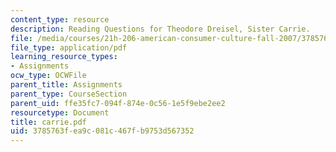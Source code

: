 ```yaml
---
content_type: resource
description: Reading Questions for Theodore Dreisel, Sister Carrie.
file: /media/courses/21h-206-american-consumer-culture-fall-2007/3785763fea9c081c467fb9753d567352_carrie.pdf
file_type: application/pdf
learning_resource_types:
- Assignments
ocw_type: OCWFile
parent_title: Assignments
parent_type: CourseSection
parent_uid: ffe35fc7-094f-874e-0c56-1e5f9ebe2ee2
resourcetype: Document
title: carrie.pdf
uid: 3785763f-ea9c-081c-467f-b9753d567352
---
```

